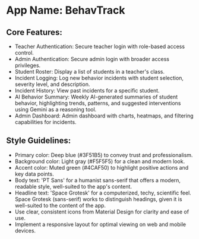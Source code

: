 # **App Name**: BehavTrack

## Core Features:

- Teacher Authentication: Secure teacher login with role-based access control.
- Admin Authentication: Secure admin login with broader access privileges.
- Student Roster: Display a list of students in a teacher's class.
- Incident Logging: Log new behavior incidents with student selection, severity level, and description.
- Incident History: View past incidents for a specific student.
- AI Behavior Summary: Weekly AI-generated summaries of student behavior, highlighting trends, patterns, and suggested interventions using Gemini as a reasoning tool.
- Admin Dashboard: Admin dashboard with charts, heatmaps, and filtering capabilities for incidents.

## Style Guidelines:

- Primary color: Deep blue (#3F51B5) to convey trust and professionalism.
- Background color: Light gray (#F5F5F5) for a clean and modern look.
- Accent color: Muted green (#4CAF50) to highlight positive actions and key data points.
- Body text: 'PT Sans' for a humanist sans-serif that offers a modern, readable style, well-suited to the app's content.
- Headline text: 'Space Grotesk' for a computerized, techy, scientific feel. Space Grotesk (sans-serif) works to distinguish headings, given it is well-suited to the content of the app.
- Use clear, consistent icons from Material Design for clarity and ease of use.
- Implement a responsive layout for optimal viewing on web and mobile devices.